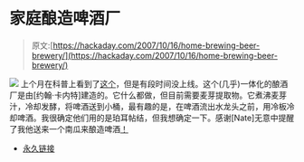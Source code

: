 # 家庭酿造啤酒厂

> 原文:[https://hackaday.com/2007/10/16/home-brewing-beer-brewery/](https://hackaday.com/2007/10/16/home-brewing-beer-brewery/)

![](../Images/913d15098662a59bffc123167bcf23d4.png)
上个月在科普上看到了[这个](http://www.popsci.com/popsci/how20/832ce78a72494110vgnvcm1000004eecbccdrcrd.html)，但是有段时间没上线。这个(几乎)一体化的酿酒厂是由[约翰·卡内特]建造的。它什么都做，但目前需要麦芽提取物。它煮沸麦芽汁，冷却发酵，将啤酒送到小桶，最有趣的是，在啤酒流出水龙头之前，用冷板冷却啤酒。我很确定他们用的是珀耳帖结，但我想确定一下。感谢[Nate]无意中提醒了我他送来一个南瓜来酿造啤酒[！](http://www.flickr.com/photos/cog_nate/sets/72157602400060222/)

*   [永久链接](http://www.popsci.com/popsci/how20/832ce78a72494110vgnvcm1000004eecbccdrcrd.html)